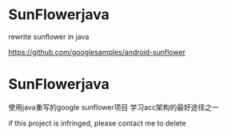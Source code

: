 # SunFlowerjava

rewrite sunflower in java

https://github.com/googlesamples/android-sunflower

# SunFlowerjava
使用java重写的google sunflower项目
学习acc架构的最好途径之一

if this project is infringed, please contact me to delete
